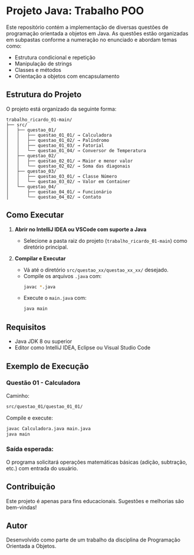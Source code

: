 # Projeto Java: Trabalho POO

Este repositório contém a implementação de diversas questões de programação orientada a objetos em Java. As questões estão organizadas em subpastas conforme a numeração no enunciado e abordam temas como:

- Estrutura condicional e repetição
- Manipulação de strings
- Classes e métodos 
- Orientação a objetos com encapsulamento

## Estrutura do Projeto

O projeto está organizado da seguinte forma:

```
trabalho_ricardo_01-main/
├── src/
│   ├── questao_01/
│   │   ├── questao_01_01/ → Calculadora
│   │   ├── questao_01_02/ → Palíndromo
│   │   ├── questao_01_03/ → Fatorial
│   │   └── questao_01_04/ → Conversor de Temperatura
│   ├── questao_02/
│   │   ├── questao_02_01/ → Maior e menor valor
│   │   └── questao_02_02/ → Soma das diagonais
│   ├── questao_03/
│   │   ├── questao_03_01/ → Classe Número
│   │   └── questao_03_02/ → Valor em Container
│   └── questao_04/
│       ├── questao_04_01/ → Funcionário
│       └── questao_04_02/ → Contato
```

## Como Executar

1. **Abrir no IntelliJ IDEA ou VSCode com suporte a Java**
   - Selecione a pasta raiz do projeto (`trabalho_ricardo_01-main`) como diretório principal.

2. **Compilar e Executar**
   - Vá até o diretório `src/questao_xx/questao_xx_xx/` desejado.
   - Compile os arquivos `.java` com:
     ```bash
     javac *.java
     ```
   - Execute o `main.java` com:
     ```bash
     java main
     ```

## Requisitos

- Java JDK 8 ou superior
- Editor como IntelliJ IDEA, Eclipse ou Visual Studio Code

## Exemplo de Execução

### Questão 01 - Calculadora

Caminho:
```bash
src/questao_01/questao_01_01/
```

Compile e execute:
```bash
javac Calculadora.java main.java
java main
```

### Saída esperada:
O programa solicitará operações matemáticas básicas (adição, subtração, etc.) com entrada do usuário.

## Contribuição

Este projeto é apenas para fins educacionais. Sugestões e melhorias são bem-vindas!

## Autor

Desenvolvido como parte de um trabalho da disciplina de Programação Orientada a Objetos.

